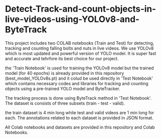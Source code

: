 # Detect-Track-and-count-objects-in-live-videos-using-YOLOv8-and-ByteTrack
This project includes two COLAB notebooks (Train and Test) for detecting, tracking and counting falling bolts and nuts in live videos. We use YOLOv8 which is most updated and powerful version of YOLO model. It is super fast and accurate and tehrfore its best choice for our project.

the 'Train Notebook' is used for training the YOLOv8 model but the trained model (for 40 epochs) is already provided in this repository (best_model_YOLOv8s.pt) and it colud be used directly in 'Test Notebook' which contains necessary codes and libraries for tracking and counting objects using a pre-trained YOLO model and ByteTracker.

The tracking process is done using ByteTrack method in 'Test Notebook'. The dataset is consists of three subsets (train - test - valid).

the train dataset is 4 min long while test and valid videos are 1 min long for each. The annotations related to each dataset is provided in JSON format.

All Colab notebooks and datasets are provided in this repository and Colab Notebooks.

